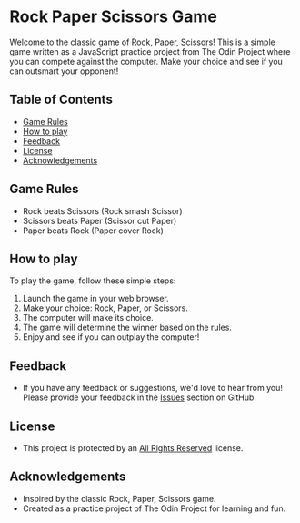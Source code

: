 # Rock Paper Scissors Game

Welcome to the classic game of Rock, Paper, Scissors! This is a simple game written as a JavaScript practice project from The Odin Project where you can compete against the computer. Make your choice and see if you can outsmart your opponent!

## Table of Contents

- [Game Rules](#game-rules)
- [How to play](#how-to-play)
- [Feedback](#feedback)
- [License](#license)
- [Acknowledgements](#acknowledgements)

## Game Rules

- Rock beats Scissors (Rock smash Scissor)
- Scissors beats Paper (Scissor cut Paper)
- Paper beats Rock (Paper cover Rock)

## How to play

To play the game, follow these simple steps:

1. Launch the game in your web browser.
2. Make your choice: Rock, Paper, or Scissors.
3. The computer will make its choice.
4. The game will determine the winner based on the rules.
5. Enjoy and see if you can outplay the computer!

## Feedback
- If you have any feedback or suggestions, we'd love to hear from you! Please provide your feedback in the [Issues](https://github.com/dev-ameen007/rock-paper-scissors/issues) section on GitHub.


## License 
- This project is protected by an [All Rights Reserved](link-to-license) license.

## Acknowledgements
- Inspired by the classic Rock, Paper, Scissors game.
- Created as a practice project of The Odin Project for learning and fun.